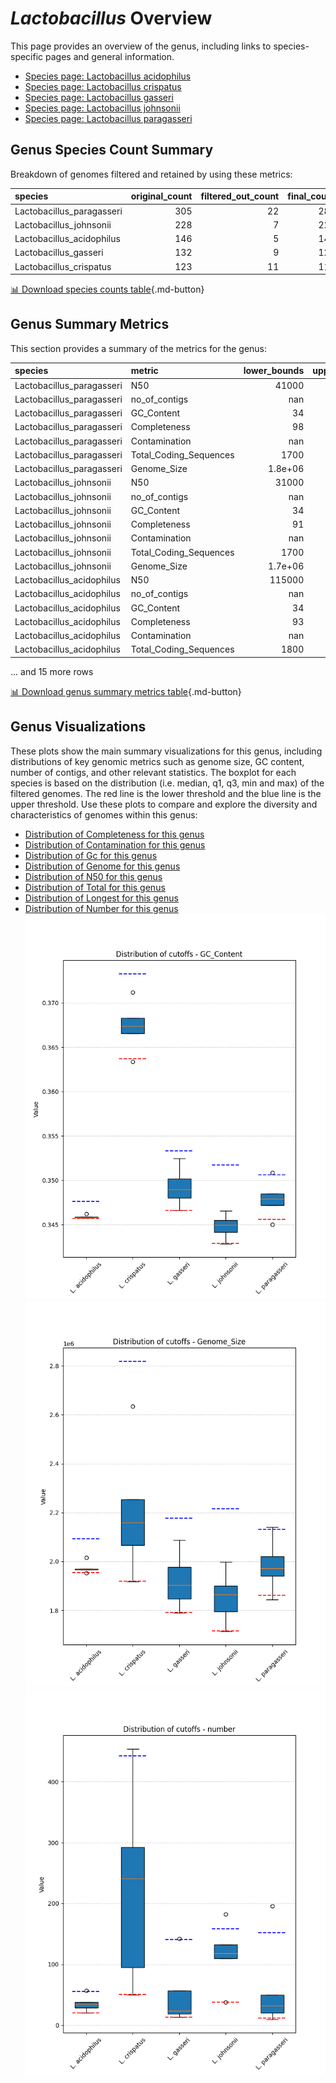 # *Lactobacillus* Overview
This page provides an overview of the genus, including links to species-specific pages and general information.

- [Species page: Lactobacillus acidophilus](Lactobacillus_acidophilus/index.md)
- [Species page: Lactobacillus crispatus](Lactobacillus_crispatus/index.md)
- [Species page: Lactobacillus gasseri](Lactobacillus_gasseri/index.md)
- [Species page: Lactobacillus johnsonii](Lactobacillus_johnsonii/index.md)
- [Species page: Lactobacillus paragasseri](Lactobacillus_paragasseri/index.md)
## Genus Species Count Summary
Breakdown of genomes filtered and retained by using these metrics:

| species                   |   original_count |   filtered_out_count |   final_count |
|:--------------------------|-----------------:|---------------------:|--------------:|
| Lactobacillus_paragasseri |              305 |                   22 |           283 |
| Lactobacillus_johnsonii   |              228 |                    7 |           221 |
| Lactobacillus_acidophilus |              146 |                    5 |           141 |
| Lactobacillus_gasseri     |              132 |                    9 |           123 |
| Lactobacillus_crispatus   |              123 |                   11 |           112 |


[📊 Download species counts table](species_counts.csv){.md-button}
## Genus Summary Metrics
This section provides a summary of the metrics for the genus:

| species                   | metric                 |   lower_bounds |   upper_bounds |
|:--------------------------|:-----------------------|---------------:|---------------:|
| Lactobacillus_paragasseri | N50                    |    41000       |      nan       |
| Lactobacillus_paragasseri | no_of_contigs          |      nan       |      160       |
| Lactobacillus_paragasseri | GC_Content             |       34       |       36       |
| Lactobacillus_paragasseri | Completeness           |       98       |      nan       |
| Lactobacillus_paragasseri | Contamination          |      nan       |        1       |
| Lactobacillus_paragasseri | Total_Coding_Sequences |     1700       |     2200       |
| Lactobacillus_paragasseri | Genome_Size            |        1.8e+06 |        2.2e+06 |
| Lactobacillus_johnsonii   | N50                    |    31000       |      nan       |
| Lactobacillus_johnsonii   | no_of_contigs          |      nan       |      160       |
| Lactobacillus_johnsonii   | GC_Content             |       34       |       36       |
| Lactobacillus_johnsonii   | Completeness           |       91       |      nan       |
| Lactobacillus_johnsonii   | Contamination          |      nan       |        6       |
| Lactobacillus_johnsonii   | Total_Coding_Sequences |     1700       |     2300       |
| Lactobacillus_johnsonii   | Genome_Size            |        1.7e+06 |        2.3e+06 |
| Lactobacillus_acidophilus | N50                    |   115000       |      nan       |
| Lactobacillus_acidophilus | no_of_contigs          |      nan       |       60       |
| Lactobacillus_acidophilus | GC_Content             |       34       |       35       |
| Lactobacillus_acidophilus | Completeness           |       93       |      nan       |
| Lactobacillus_acidophilus | Contamination          |      nan       |        2       |
| Lactobacillus_acidophilus | Total_Coding_Sequences |     1800       |     2100       |

... and 15 more rows


[📊 Download genus summary metrics table](genus_summary_metrics.csv){.md-button}
## Genus Visualizations
These plots show the main summary visualizations for this genus, including distributions of key genomic metrics such as genome size, GC content, number of contigs, and other relevant statistics. The boxplot for each species is based on the distribution (i.e. median, q1, q3, min and max) of the filtered genomes. The red line is the lower threshold and the blue line is the upper threshold. Use these plots to compare and explore the diversity and characteristics of genomes within this genus:

- [Distribution of Completeness for this genus](Completeness_Specific_boxplot_0.png)
- [Distribution of Contamination for this genus](Contamination_boxplot_0.png)
- [Distribution of Gc for this genus](GC_Content_boxplot_0.png)
- [Distribution of Genome for this genus](Genome_Size_boxplot_0.png)
- [Distribution of N50 for this genus](N50_boxplot_0.png)
- [Distribution of Total for this genus](Total_Coding_Sequences_boxplot_0.png)
- [Distribution of Longest for this genus](longest_boxplot_0.png)
- [Distribution of Number for this genus](number_boxplot_0.png)
![Distribution of Gc](GC_Content_boxplot_0.png)
![Distribution of Genome](Genome_Size_boxplot_0.png)
![Distribution of Number](number_boxplot_0.png)
